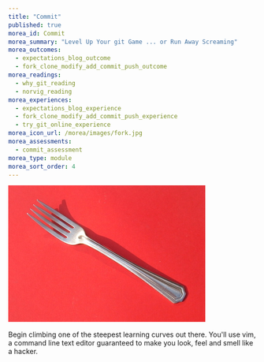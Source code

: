 ```yaml
---
title: "Commit"
published: true
morea_id: Commit
morea_summary: "Level Up Your git Game ... or Run Away Screaming"
morea_outcomes:
  - expectations_blog_outcome
  - fork_clone_modify_add_commit_push_outcome
morea_readings:
  - why_git_reading
  - norvig_reading
morea_experiences:
  - expectations_blog_experience
  - fork_clone_modify_add_commit_push_experience
  - try_git_online_experience
morea_icon_url: /morea/images/fork.jpg
morea_assessments:
  - commit_assessment
morea_type: module
morea_sort_order: 4
---
```

![](../../morea/images/fork.jpg)

Begin climbing one of the steepest learning curves out there. You'll use vim, a command line text editor guaranteed to make you look, feel and smell like a hacker.
